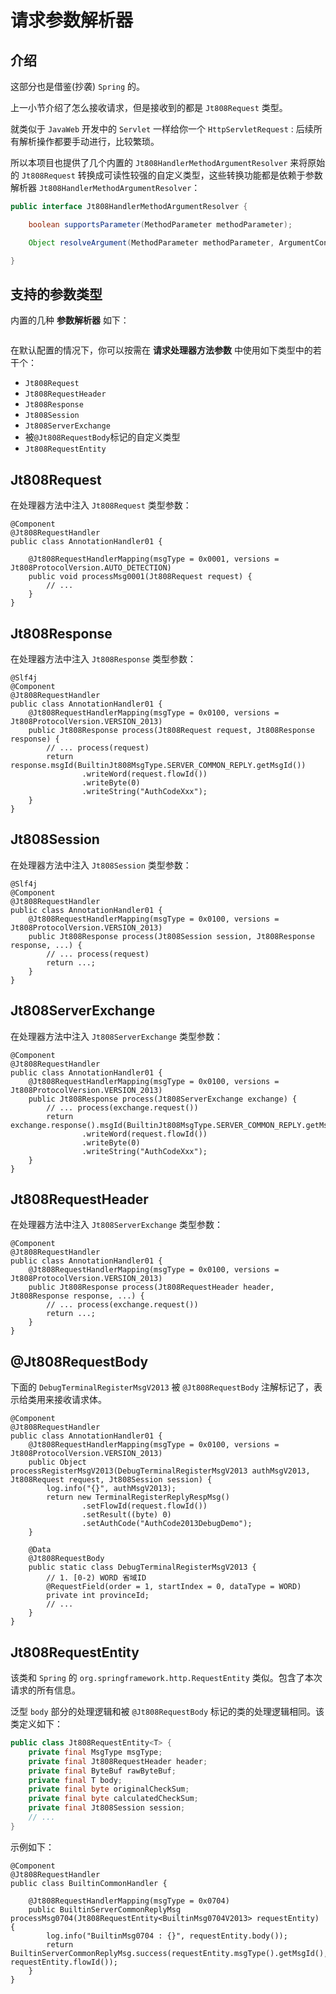 # 请求参数解析器

## 介绍

这部分也是借鉴(抄袭) `Spring` 的。

上一小节介绍了怎么接收请求，但是接收到的都是 `Jt808Request` 类型。

就类似于 `JavaWeb` 开发中的 `Servlet` 一样给你一个 `HttpServletRequest` : 后续所有解析操作都要手动进行，比较繁琐。

所以本项目也提供了几个内置的 `Jt808HandlerMethodArgumentResolver` 来将原始的 `Jt808Request` 转换成可读性较强的自定义类型，这些转换功能都是依赖于参数解析器 `Jt808HandlerMethodArgumentResolver`：

```java
public interface Jt808HandlerMethodArgumentResolver {

    boolean supportsParameter(MethodParameter methodParameter);

    Object resolveArgument(MethodParameter methodParameter, ArgumentContext context) throws Jt808ArgumentResolveException;

}
```

## 支持的参数类型

内置的几种 **参数解析器** 如下：

<p class="demo">
    <img :src="$withBase('/img/v2/design/arg-resolver.png')" />
</p>

在默认配置的情况下，你可以按需在 **请求处理器方法参数** 中使用如下类型中的若干个：

- `Jt808Request`
- `Jt808RequestHeader`
- `Jt808Response`
- `Jt808Session`
- `Jt808ServerExchange`
- 被`@Jt808RequestBody`标记的自定义类型
- `Jt808RequestEntity`

## Jt808Request

在处理器方法中注入 `Jt808Request` 类型参数：

```java{6}
@Component
@Jt808RequestHandler
public class AnnotationHandler01 {

    @Jt808RequestHandlerMapping(msgType = 0x0001, versions = Jt808ProtocolVersion.AUTO_DETECTION)
    public void processMsg0001(Jt808Request request) {
        // ...
    }
}
```

## Jt808Response

在处理器方法中注入 `Jt808Response` 类型参数：

```java{6}
@Slf4j
@Component
@Jt808RequestHandler
public class AnnotationHandler01 {
    @Jt808RequestHandlerMapping(msgType = 0x0100, versions = Jt808ProtocolVersion.VERSION_2013)
    public Jt808Response process(Jt808Request request, Jt808Response response) {
        // ... process(request)
        return response.msgId(BuiltinJt808MsgType.SERVER_COMMON_REPLY.getMsgId())
                .writeWord(request.flowId())
                .writeByte(0)
                .writeString("AuthCodeXxx");
    }
}
```

## Jt808Session

在处理器方法中注入 `Jt808Session` 类型参数：

```java{6}
@Slf4j
@Component
@Jt808RequestHandler
public class AnnotationHandler01 {
    @Jt808RequestHandlerMapping(msgType = 0x0100, versions = Jt808ProtocolVersion.VERSION_2013)
    public Jt808Response process(Jt808Session session, Jt808Response response, ...) {
        // ... process(request)
        return ...;
    }
}
```

## Jt808ServerExchange

在处理器方法中注入 `Jt808ServerExchange` 类型参数：

```java{5}
@Component
@Jt808RequestHandler
public class AnnotationHandler01 {
    @Jt808RequestHandlerMapping(msgType = 0x0100, versions = Jt808ProtocolVersion.VERSION_2013)
    public Jt808Response process(Jt808ServerExchange exchange) {
        // ... process(exchange.request())
        return exchange.response().msgId(BuiltinJt808MsgType.SERVER_COMMON_REPLY.getMsgId())
                .writeWord(request.flowId())
                .writeByte(0)
                .writeString("AuthCodeXxx");
    }
}
```

## Jt808RequestHeader

在处理器方法中注入 `Jt808ServerExchange` 类型参数：

```java{5}
@Component
@Jt808RequestHandler
public class AnnotationHandler01 {
    @Jt808RequestHandlerMapping(msgType = 0x0100, versions = Jt808ProtocolVersion.VERSION_2013)
    public Jt808Response process(Jt808RequestHeader header, Jt808Response response, ...) {
        // ... process(exchange.request())
        return ...;
    }
}
```

## @Jt808RequestBody

下面的 `DebugTerminalRegisterMsgV2013` 被 `@Jt808RequestBody` 注解标记了，表示给类用来接收请求体。

```java{5}
@Component
@Jt808RequestHandler
public class AnnotationHandler01 {
    @Jt808RequestHandlerMapping(msgType = 0x0100, versions = Jt808ProtocolVersion.VERSION_2013)
    public Object processRegisterMsgV2013(DebugTerminalRegisterMsgV2013 authMsgV2013, Jt808Request request, Jt808Session session) {
        log.info("{}", authMsgV2013);
        return new TerminalRegisterReplyRespMsg()
                .setFlowId(request.flowId())
                .setResult((byte) 0)
                .setAuthCode("AuthCode2013DebugDemo");
    }

    @Data
    @Jt808RequestBody
    public static class DebugTerminalRegisterMsgV2013 {
        // 1. [0-2) WORD 省域ID
        @RequestField(order = 1, startIndex = 0, dataType = WORD)
        private int provinceId;
        // ...
    }
}
```

## Jt808RequestEntity

该类和 `Spring` 的 `org.springframework.http.RequestEntity` 类似。包含了本次请求的所有信息。

泛型 `body` 部分的处理逻辑和被 `@Jt808RequestBody` 标记的类的处理逻辑相同。该类定义如下：

```java
public class Jt808RequestEntity<T> {
    private final MsgType msgType;
    private final Jt808RequestHeader header;
    private final ByteBuf rawByteBuf;
    private final T body;
    private final byte originalCheckSum;
    private final byte calculatedCheckSum;
    private final Jt808Session session;
    // ...
}
```

示例如下：

```java{6}
@Component
@Jt808RequestHandler
public class BuiltinCommonHandler {

    @Jt808RequestHandlerMapping(msgType = 0x0704)
    public BuiltinServerCommonReplyMsg processMsg0704(Jt808RequestEntity<BuiltinMsg0704V2013> requestEntity) {
        log.info("BuiltinMsg0704 : {}", requestEntity.body());
        return BuiltinServerCommonReplyMsg.success(requestEntity.msgType().getMsgId(), requestEntity.flowId());
    }
}
```
